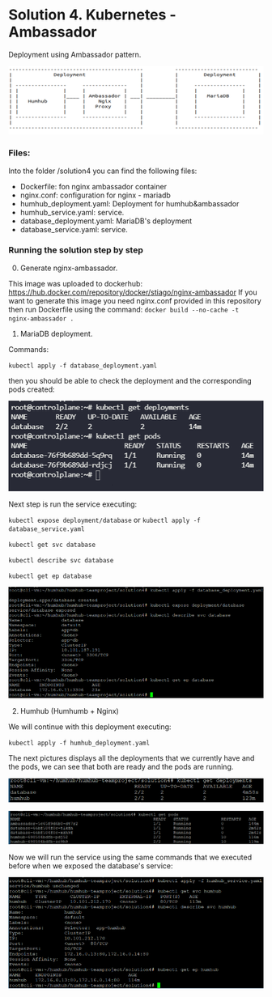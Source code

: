 # Solution 4. Kubernetes - Ambassador

Deployment using Ambassador pattern.


![Ambassador_pattern](https://github.com/STiago/Pictures/blob/master/humhub/ambassador-pattern.png)



### Files:

Into the folder /solution4 you can find the following files:

- Dockerfile: fon nginx ambassador container
- nginx.conf: configuration for nginx - mariadb
- humhub_deployment.yaml: Deployment for humhub&ambassador
- humhub_service.yaml: service.
- database_deployment.yaml: MariaDB's deployment
- database_service.yaml: service.

### Running the solution step by step

0. Generate nginx-ambassador.

This image was uploaded to dockerhub: https://hub.docker.com/repository/docker/stiago/nginx-ambassador
If you want to generate this image you need nginx.conf provided in this repository then run Dockerfile using the command: `docker build --no-cache -t nginx-ambassador . `

1. MariaDB deployment.

Commands:

`kubectl apply -f database_deployment.yaml`

then you should be able to check the deployment and the corresponding pods created:


![Check_database_deployment_pod](https://github.com/STiago/Pictures/blob/master/humhub/db_deployment.png)


Next step is run the service executing: 

`kubectl expose deployment/database` or `kubectl apply -f database_service.yaml `

`kubectl get svc database`

`kubectl describe svc database`

`kubectl get ep database ` 
 
 
![Expose_service](https://github.com/STiago/Pictures/blob/master/humhub/deployment-database-service.png)



2. Humhub (Humhumb + Nginx)

We will continue with this deployment executing:

`kubectl apply -f humhub_deployment.yaml`

The next pictures displays all the deployments that we currently have and the pods, we can see that both are ready and the pods are running.

![all_deployments](https://github.com/STiago/Pictures/blob/master/humhub/all-deployments.png)


![all_pods](https://github.com/STiago/Pictures/blob/master/humhub/get-pods.png)


Now we will run the service using the same commands that we executed before when we exposed the database's service:


![Expose_humhub_service](https://github.com/STiago/Pictures/blob/master/humhub/humhub-service.png)

![]()


